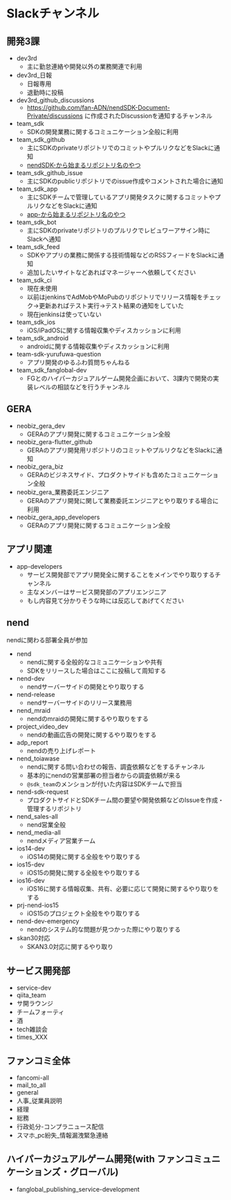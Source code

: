 # Slackチャンネル

## 開発3課
- dev3rd
  - 主に勤怠連絡や開発以外の業務関連で利用
- dev3rd_日報
  - 日報専用
  - 退勤時に投稿
- dev3rd_github_discussions
  - https://github.com/fan-ADN/nendSDK-Document-Private/discussions に作成されたDiscussionを通知するチャンネル
- team_sdk
  - SDKの開発業務に関するコミュニケーション全般に利用
- team_sdk_github
  - 主にSDKのprivateリポジトリでのコミットやプルリクなどをSlackに通知
  - [nendSDK-から始まるリポジトリ名のやつ](https://github.com/fan-ADN?q=nendSDK-&type=&language=)
- team_sdk_github_issue
  - 主にSDKのpublicリポジトリでのissue作成やコメントされた場合に通知
- team_sdk_app
  - 主にSDKチームで管理しているアプリ開発タスクに関するコミットやプルリクなどをSlackに通知
  - [app-から始まるリポジトリ名のやつ](https://github.com/fan-ADN?q=app-&type=&language=)
- team_sdk_bot
  - 主にSDKのprivateリポジトリのプルリクでレビュワーアサイン時にSlackへ通知
- team_sdk_feed
  - SDKやアプリの業務に関係する技術情報などのRSSフィードをSlackに通知
  - 追加したいサイトなどあればマネージャーへ依頼してください  
- team_sdk_ci
  - 現在未使用
  - 以前はjenkinsでAdMobやMoPubのリポジトリでリリース情報をチェック->更新あればテスト実行->テスト結果の通知をしていた
  - 現在jenkinsは使っていない
- team_sdk_ios
  - iOS/iPadOSに関する情報収集やディスカッションに利用
- team_sdk_android
  - androidに関する情報収集やディスカッションに利用
- team-sdk-yurufuwa-question
  - アプリ開発のゆるふわ質問ちゃんねる
- team_sdk_fanglobal-dev
  - FGとのハイパーカジュアルゲーム開発企画において、3課内で開発の実装レベルの相談などを行うチャンネル

## GERA
- neobiz_gera_dev
  - GERAのアプリ開発に関するコミュニケーション全般
- neobiz_gera-flutter_github
  - GERAのアプリ開発用リポジトリのコミットやプルリクなどをSlackに通知
- neobiz_gera_biz
  - GERAのビジネスサイド、プロダクトサイドも含めたコミュニケーション全般
- neobiz_gera_業務委託エンジニア
  - GERAのアプリ開発に関して業務委託エンジニアとやり取りする場合に利用
- neobiz_gera_app_developers
  - GERAのアプリ開発に関するコミュニケーション全般

## アプリ関連
- app-developers
  - サービス開発部でアプリ開発全に関することをメインでやり取りするチャンネル
  - 主なメンバーはサービス開発部のアプリエンジニア
  - もし内容見て分かりそうな時には反応してあげてください

## nend
nendに関わる部署全員が参加
- nend
  - nendに関する全般的なコミュニケーションや共有
  - SDKをリリースした場合はここに投稿して周知する
- nend-dev
  - nendサーバーサイドの開発とやり取りする
- nend-release
  - nendサーバーサイドのリリース業務用
- nend_mraid
  - nendのmraidの開発に関するやり取りをする
- project_video_dev
  - nendの動画広告の開発に関するやり取りをする
- adp_report
  - nendの売り上げレポート
- nend_toiawase
  - nendに関する問い合わせの報告、調査依頼などをするチャンネル
  - 基本的にnendの営業部署の担当者からの調査依頼が来る
  - `@sdk_team`のメンションが付いた内容はSDKチームで担当
- nend-sdk-request
  - プロダクトサイドとSDKチーム間の要望や開発依頼などのIssueを作成・管理するリポジトリ
- nend_sales-all
  - nend営業全般
- nend_media-all
  - nendメディア営業チーム
- ios14-dev
  - iOS14の開発に関する全般をやり取りする
- ios15-dev
  - iOS15の開発に関する全般をやり取りする
- ios16-dev
  - iOS16に関する情報収集、共有、必要に応じて開発に関するやり取りをする
- prj-nend-ios15
  - iOS15のプロジェクト全般をやり取りする
- nend-dev-emergency
  - nendのシステム的な問題が見つかった際にやり取りする
- skan30対応
  - SKAN3.0対応に関するやり取り

## サービス開発部
- service-dev
- qiita_team
- サ開ラウンジ
- チームフォーティ
- 酒
- tech雑談会
- times_XXX

## ファンコミ全体
- fancomi-all
- mail_to_all
- general
- 人事_従業員説明
- 経理
- 総務
- 行政処分-コンプラニュース配信
- スマホ_pc紛失_情報漏洩緊急連絡

## ハイパーカジュアルゲーム開発(with ファンコミュニケーションズ・グローバル)
- fanglobal_publishing_service-development
